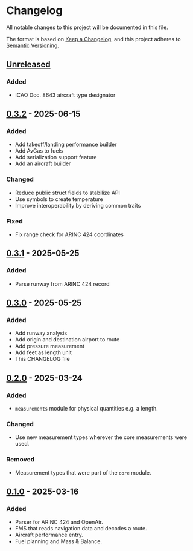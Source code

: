 # Changelog

All notable changes to this project will be documented in this file.

The format is based on [Keep a Changelog](https://keepachangelog.com/en/1.1.0/),
and this project adheres to [Semantic Versioning](https://semver.org/spec/v2.0.0.html).

## [Unreleased]

### Added

- ICAO Doc. 8643 aircraft type designator

## [0.3.2] - 2025-06-15

### Added

- Add takeoff/landing performance builder
- Add AvGas to fuels
- Add serialization support feature
- Add an aircraft builder

### Changed

- Reduce public struct fields to stabilize API
- Use symbols to create temperature
- Improve interoperability by deriving common traits

### Fixed

- Fix range check for ARINC 424 coordinates

## [0.3.1] - 2025-05-25

### Added

- Parse runway from ARINC 424 record

## [0.3.0] - 2025-05-25

### Added

- Add runway analysis
- Add origin and destination airport to route
- Add pressure measurement
- Add feet as length unit
- This CHANGELOG file

## [0.2.0] - 2025-03-24

### Added

- `measurements` module for physical quantities e.g. a length.

### Changed

- Use new measurement types wherever the core measurements were used.

### Removed

- Measurement types that were part of the `core` module.

## [0.1.0] - 2025-03-16

### Added

- Parser for ARINC 424 and OpenAir.
- FMS that reads navigation data and decodes a route.
- Aircraft performance entry.
- Fuel planning and Mass & Balance.

[unreleased]: https://github.com/pearjo/libefb/compare/v0.3.2...HEAD
[0.3.2]: https://github.com/pearjo/libefb/compare/v0.3.1...v0.3.2
[0.3.1]: https://github.com/pearjo/libefb/compare/0.3.0...v0.3.1
[0.3.0]: https://github.com/pearjo/libefb/compare/0.2.0...0.3.0
[0.2.0]: https://github.com/pearjo/libefb/compare/0.1.0...0.2.0
[0.1.0]: https://github.com/pearjo/libefb/releases/tag/0.1.0
